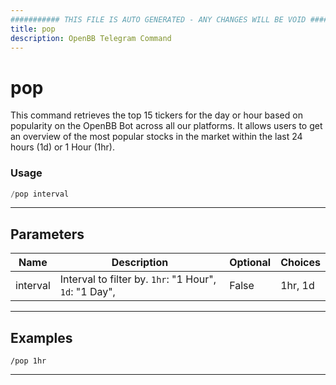 ```yaml
---
########### THIS FILE IS AUTO GENERATED - ANY CHANGES WILL BE VOID ###########
title: pop
description: OpenBB Telegram Command
---
```


# pop

This command retrieves the top 15 tickers for the day or hour based on popularity on the OpenBB Bot across all our platforms. It allows users to get an overview of the most popular stocks in the market within the last 24 hours (1d) or 1 Hour (1hr).

### Usage

```python wordwrap
/pop interval
```

---

## Parameters

| Name | Description | Optional | Choices |
| ---- | ----------- | -------- | ------- |
| interval | Interval to filter by. `1hr`: "1 Hour", `1d`: "1 Day", | False | 1hr, 1d |


---

## Examples

```
/pop 1hr
```

---
